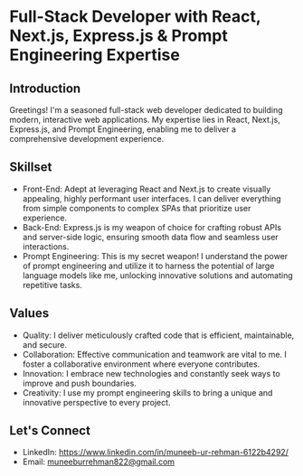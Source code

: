 # Full-Stack Developer with React, Next.js, Express.js & Prompt Engineering Expertise

## Introduction

Greetings! I'm a seasoned full-stack web developer dedicated to building modern, interactive web applications. My expertise lies in React, Next.js, Express.js, and Prompt Engineering, enabling me to deliver a comprehensive development experience.

## Skillset

- Front-End: Adept at leveraging React and Next.js to create visually appealing, highly performant user interfaces. I can deliver everything from simple components to complex SPAs that prioritize user experience.
- Back-End: Express.js is my weapon of choice for crafting robust APIs and server-side logic, ensuring smooth data flow and seamless user interactions.
- Prompt Engineering: This is my secret weapon! I understand the power of prompt engineering and utilize it to harness the potential of large language models like me, unlocking innovative solutions and automating repetitive tasks.

## Values 

- Quality: I deliver meticulously crafted code that is efficient, maintainable, and secure.
- Collaboration: Effective communication and teamwork are vital to me. I foster a collaborative environment where everyone contributes.
- Innovation: I embrace new technologies and constantly seek ways to improve and push boundaries.
- Creativity: I use my prompt engineering skills to bring a unique and innovative perspective to every project.

## Let's Connect

- LinkedIn: https://www.linkedin.com/in/muneeb-ur-rehman-6122b4292/
- Email: muneeburrehman822@gmail.com